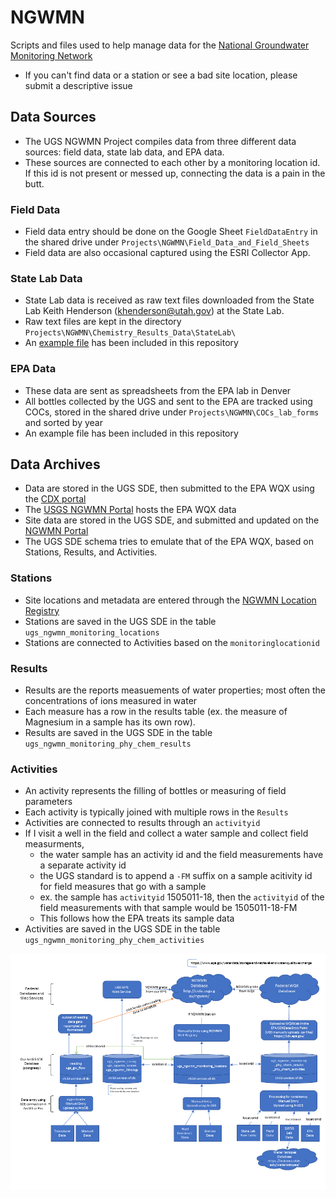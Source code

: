 # NGWMN
Scripts and files used to help manage data for the [National Groundwater Monitoring Network](https://cida.usgs.gov/ngwmn/)
* If you can't find data or a station or see a bad site location, please submit a descriptive issue

## Data Sources
* The UGS NGWMN Project compiles data from three different data sources: field data, state lab data, and EPA data.
* These sources are connected to each other by a monitoring location id.  If this id is not present or messed up, connecting the data is a pain in the butt.

### Field Data
* Field data entry should be done on the Google Sheet `FieldDataEntry` in the shared drive under `Projects\NGWMN\Field_Data_and_Field_Sheets`
* Field data are also occasional captured using the ESRI Collector App.

### State Lab Data
* State Lab data is received as raw text files downloaded from the State Lab Keith Henderson (khenderson@utah.gov) at the State Lab.
* Raw text files are kept in the directory `Projects\NGWMN\Chemistry_Results_Data\StateLab\`
* An [example file](https://github.com/utah-geological-survey/NGWMN/blob/main/examples/UTGS_EDD_20200728.txt) has been included in this repository

### EPA Data
* These data are sent as spreadsheets from the EPA lab in Denver
* All bottles collected by the UGS and sent to the EPA are tracked using COCs, stored in the shared drive under `Projects\NGWMN\COCs_lab_forms` and sorted by year
* An example file has been included in this repository

## Data Archives
* Data are stored in the UGS SDE, then submitted to the EPA WQX using the [CDX portal](https://cdx.epa.gov/)
* The [USGS NGWMN Portal](https://cida.usgs.gov/ngwmn/) hosts the EPA WQX data
* Site data are stored in the UGS SDE, and submitted and updated on the [NGWMN Portal](https://cida.usgs.gov/ngwmn/)
* The UGS SDE schema tries to emulate that of the EPA WQX, based on Stations, Results, and Activities.

### Stations
* Site locations and metadata are entered through the [NGWMN Location Registry](https://www.usgs.gov/apps/location-registry/)
* Stations are saved in the UGS SDE in the table `ugs_ngwmn_monitoring_locations`
* Stations are connected to Activities based on the `monitoringlocationid`

### Results
* Results are the reports measuements of water properties; most often the concentrations of ions measured in water
* Each measure has a row in the results table (ex. the measure of Magnesium in a sample has its own row).
* Results are saved in the UGS SDE in the table `ugs_ngwmn_monitoring_phy_chem_results`

### Activities
* An activity represents the filling of bottles or measuring of field parameters
* Each activity is typically joined with multiple rows in the `Results`
* Activities are connected to results through an `activityid`
* If I visit a well in the field and collect a water sample and collect field measurments, 
  * the water sample has an activity id and the field measurements have a separate activity id
  * the UGS standard is to append a `-FM` suffix on a sample acitivity id for field measures that go with a sample
  * ex. the sample has `activityid` 1505011-18, then the `activityid` of the field measurements with that sample would be 1505011-18-FM
  * This follows how the EPA treats its sample data
* Activities are saved in the UGS SDE in the table `ugs_ngwmn_monitoring_phy_chem_activities`

![Conceptual layout of UGS data flow](./Schema_diagram.png)
